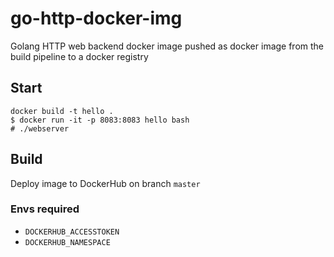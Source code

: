 # go-http-docker-img

Golang HTTP web backend docker image pushed as docker image from the build pipeline to a docker registry

## Start  
`docker build -t hello .`  
`$ docker run -it -p 8083:8083 hello bash`  
`# ./webserver`  

## Build  
Deploy image to DockerHub on branch `master`  

### Envs required  
* `DOCKERHUB_ACCESSTOKEN`  
* `DOCKERHUB_NAMESPACE`  
